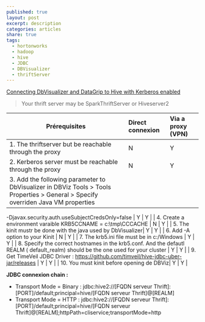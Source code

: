 ```yaml
---
published: true
layout: post
excerpt: description
categories: articles
share: true
tags:
  - hortonworks
  - hadoop
  - hive
  - JDBC
  - DBVisualizer
  - thriftServer
---
```

[Connecting DbVisualizer and DataGrip to Hive with Kerberos enabled](https://community.hortonworks.com/articles/73458/connecting-dbvisualizer-and-datagrip-to-hive-with.html)

> Your thrift server may be SparkThriftServer or Hiveserver2

| Prérequisites | Direct connexion | Via  a proxy (VPN) |
|--------|:-------|:--------|
| 1. The thriftserver but be reachable through the proxy | N | Y |
| 2. Kerberos server must be reachable  through the proxy | N | Y |
| 3. Add the following parameter to DbVisualizer in DBViz Tools > Tools Properties > General > Specify overriden Java VM properties
-Djavax.security.auth.useSubjectCredsOnly=false
| Y | Y |
| 4. Create a environment varaible KRB5CCNAME = c:\tmp\CCCACHE | N | Y |
| 5. The kinit mustr be done with the java used by DbVisualizer| Y | Y |
| 6. Add -A option to your Kinit | N | Y |
| 7. The krb5.ini file must be in c:/Windows | Y | Y |
| 8. Specify the correct hostnames in the krb5.conf. And the defautl REALM ( default_realm) should be the one used for your cluster | Y | Y |
| 9. Get TimeVeil JDBC Driver : https://github.com/timveil/hive-jdbc-uber-jar/releases | Y | Y |
| 10. You must kinit before opening de DBViz| Y | Y  |



**JDBC connexion chain :**
- Transport Mode = Binary : jdbc:hive2://[FQDN serveur Thrift]:[PORT]/default;principal=hive/[FQDN serveur Thrift]@[REALM]
- Transport Mode = HTTP : jdbc:hive2://[FQDN serveur Thrift]:[PORT]/default;principal=hive/[FQDN serveur Thrift]@[REALM];httpPath=cliservice;transportMode=http






